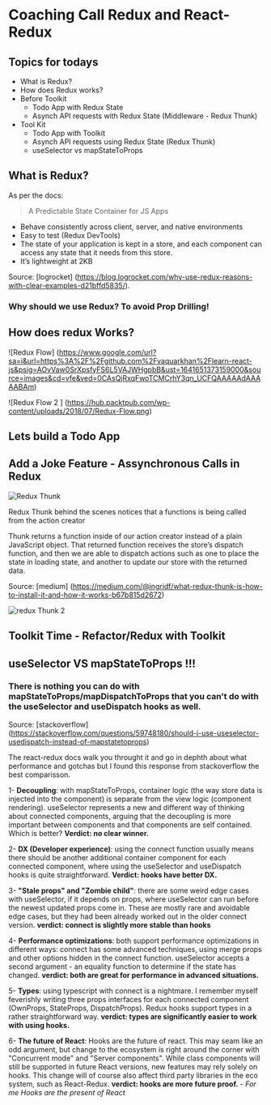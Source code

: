 # Coaching Call Redux and React-Redux

## Topics for todays

- What is Redux?
- How does Redux works?
- Before Toolkit
  - Todo App with Redux State
  - Asynch API requests with Redux State (Middleware - Redux Thunk)
- Tool Kit
  - Todo App with Toolkit
  - Asynch API requests using Redux State (Redux Thunk)
  - useSelector vs mapStateToProps

## What is Redux?

As per the docs:

> A Predictable State Container for JS Apps

- Behave consistently across client, server, and native environments
- Easy to test (Redux DevTools)
- The state of your application is kept in a store, and each component can
  access any state that it needs from this store.
- It’s lightweight at 2KB

Source: [logrocket]
(https://blog.logrocket.com/why-use-redux-reasons-with-clear-examples-d21bffd5835/).

### Why should we use Redux? To avoid Prop Drilling!

## How does redux Works?

![Redux Flow]
(https://www.google.com/url?sa=i&url=https%3A%2F%2Fgithub.com%2Fvaquarkhan%2Flearn-react-js&psig=AOvVaw0SrXpsfyFS6L5VAJWHgpbB&ust=1641651373159000&source=images&cd=vfe&ved=0CAsQjRxqFwoTCMCrhY3qn_UCFQAAAAAdAAAAABAm)

![Redux Flow 2 ]
(https://hub.packtpub.com/wp-content/uploads/2018/07/Redux-Flow.png)

## Lets build a Todo App

## Add a Joke Feature - Assynchronous Calls in Redux

![Redux Thunk](https://www.google.com/url?sa=i&url=https%3A%2F%2Fmedium.com%2F%40andrewrymaruk%2Fthunk-in-redux-360fe8ae8b5a&psig=AOvVaw0va8Lo3kRhispsUCDQENsr&ust=1641658837038000&source=images&cd=vfe&ved=0CAsQjRxqFwoTCOCr5_2FoPUCFQAAAAAdAAAAABAD)

Redux Thunk behind the scenes notices that a functions is being called from the
action creator

Thunk returns a function inside of our action creator instead of a plain
JavaScript object. That returned function receives the store’s dispatch
function, and then we are able to dispatch actions such as one to place the
state in loading state, and another to update our store with the returned data.

Source: [medium]
(https://medium.com/@ingridf/what-redux-thunk-is-how-to-install-it-and-how-it-works-b67b815d2672)

![redux Thunk 2](https://www.google.com/url?sa=i&url=https%3A%2F%2Fmedium.com%2F%40ingridf%2Fwhat-redux-thunk-is-how-to-install-it-and-how-it-works-b67b815d2672&psig=AOvVaw0va8Lo3kRhispsUCDQENsr&ust=1641658837038000&source=images&cd=vfe&ved=0CAsQjRxqFwoTCOCr5_2FoPUCFQAAAAAdAAAAABAT)

## Toolkit Time - Refactor/Redux with Toolkit

## useSelector VS mapStateToProps !!!

### There is nothing you can do with mapStateToProps/mapDispatchToProps that you can't do with the useSelector and useDispatch hooks as well.

Source: [stackoverflow]
(https://stackoverflow.com/questions/59748180/should-i-use-useselector-usedispatch-instead-of-mapstatetoprops)

The react-redux docs walk you throught it and go in dephth about what
performance and gotchas but I found this response from stackoverflow the best
comparisson.

1- **Decoupling**: with mapStateToProps, container logic (the way store data is
injected into the component) is separate from the view logic (component
rendering). useSelector represents a new and different way of thinking about
connected components, arguing that the decoupling is more important between
components and that components are self contained. Which is better? **Verdict:
no clear winner.**

2- **DX (Developer experience)**: using the connect function usually means there
should be another additional container component for each connected component,
where using the useSelector and useDispatch hooks is quite straightforward.
**Verdict: hooks have better DX.**

3- **"Stale props" and "Zombie child"**: there are some weird edge cases with
useSelector, if it depends on props, where useSelector can run before the newest
updated props come in. These are mostly rare and avoidable edge cases, but they
had been already worked out in the older connect version. **verdict: connect is
slightly more stable than hooks**

4- **Performance optimizations**: both support performance optimizations in
different ways: connect has some advanced techniques, using merge props and
other options hidden in the connect function. useSelector accepts a second
argument - an equality function to determine if the state has changed.
**verdict: both are great for performance in advanced situations.**

5- **Types**: using typescript with connect is a nightmare. I remember myself
feverishly writing three props interfaces for each connected component
(OwnProps, StateProps, DispatchProps). Redux hooks support types in a rather
straightforward way. **verdict: types are significantly easier to work with
using hooks.**

6- **The future of React**: Hooks are the future of react. This may seam like an
odd argument, but change to the ecosystem is right around the corner with
"Concurrent mode" and "Server components". While class components will still be
supported in future React versions, new features may rely solely on hooks. This
change will of course also affect third party libraries in the eco system, such
as React-Redux. **verdict: hooks are more future proof.** - _For me Hooks are
the present of React_
